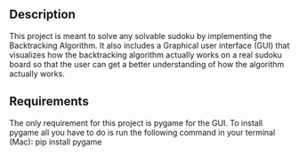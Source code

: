 ## Description

This project is meant to solve any solvable sudoku by implementing the Backtracking Algorithm. It also includes a Graphical user interface (GUI) that visualizes how the backtracking algorithm actually works on a real sudoku board so that the user can get a better understanding of how the algorithm actually works.


## Requirements

The only requirement for this project is pygame for the GUI.
To install pygame all you have to do is run the following command in your terminal (Mac): pip install pygame

